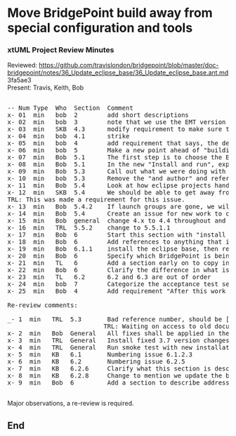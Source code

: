 # Move BridgePoint build away from special configuration and tools
### xtUML Project Review Minutes

Reviewed:  https://github.com/travislondon/bridgepoint/blob/master/doc-bridgepoint/notes/36_Update_eclipse_base/36_Update_eclipse_base.ant.md     3fa5ae3   
Present:  Travis, Keith, Bob   

<pre>

-- Num Type  Who  Section  Comment
x- 01  min   bob  2        add short descriptions
x- 02  min   bob  3        note that we use the EMT version of 3.7.2
x- 03  min   SKB  4.3      modify requirement to make sure the new eclipse base includes the new egit
x- 04  min   bob  4.1      strike
x- 05  min   bob  4        add requirement that says, the design shall call out exactly what package of eclipse we'll use and say it "must allow users to develop eclipse plugins and model with BridgePoint"
x- 06  min   bob  5        Make a new point ahead of "building" that is "install and run".  Note that "install and run" is very distict of being able to build.
x- 07  min   Bob  5.1      The first step is to choose the Eclipse base to use
x- 08  min   Bob  5.1      In the new "Install and run", explain why we are using the dropins folder right now rather than the plugins/ folder
x- 09  min   Bob  5.3      Call out what we were doing with DefaultClassLoader being pulled in.  Note any place where eclipse internal APIs are used.
x- 10  min   bob  5.3      Remove the "and author" and reference the documentation to consider
x- 11  min   Bob  5.4      Look at how eclipse projects handle launch configs.  See if that helps us here.
x- 12  min   SKB  5.4      We should be able to get away from the os-specific launch configs and go back to the "use all plugins in workspace and environment".  SKB thinks there is an issue for this.
TRL: This was made a requirement for this issue.
x- 13  min   Bob  5.4.2    If launch groups are gone, we will not recreate the old work.  We will look at wha eclipse does and use that as a guide
x- 14  min   Bob  5.4      Create an issue for new work to create doc "HOWTO run unit tests"
x- 15  min   Bob  general  change 4.x to 4.4 throughout and create a reference to the Luna website
x- 16  min   TRL  5.5.2    change to 5.5.1.1
x- 17  min   Bob  6        Start this section with "install and run"
x- 18  min   Bob  6        Add references to anything that is called out to be installed.  That way someone else can follow the task list and do the work and not have to find stuff again themselves
x- 19  min   Bob  6.1.1    install the eclipse base, then reference the one installed later
x- 20  min   Bob  6        Specify which BridgePoint is being used
x- 21  min   TL   6        Add a section early on to copy in the unit test plugins and run them
x- 22  min   Bob  6        Clarify the difference in what is working (or attempted) in translation and compilation
x- 23  min   TL   6.2      6.2 and 6.3 are out of order
x- 24  min   bob  7        Categorize the acceptance test section 
x- 25  min   Bob  4        Add requirement "After this work is done, the BridgePoint plugins shall still work on eclipse 3.7.2"

Re-review comments:

_- 1  min   TRL  5.3       Bad reference number, should be [6] locate original documentation
                          TRL: Waiting on access to old documents
x- 2  min   Bob  General   All fixes shall be applied in the eclipse 3.7 version
x- 3  min   TRL  General   Install fixed 3.7 version changes into a 4.4 version
x- 4  min   TRL  General   Run smoke test with new installation
x- 5  min   KB   6.1       Numbering issue 6.1.2.3
x- 6  min   KB   6.2       Numbering issue 6.2.5
x- 7  min   KB   6.2.6     Clarify what this section is describing (converting plug-ins to 3.x format)
x- 8  min   KB   6.2.8     Change to mention we update the build scripts to support a 4.4 build
x- 9  min   Bob  6         Add a section to describe addressing 4.4 issues in 3.7 and testing both versions

</pre>


Major observations, a re-review is required.


End
---
